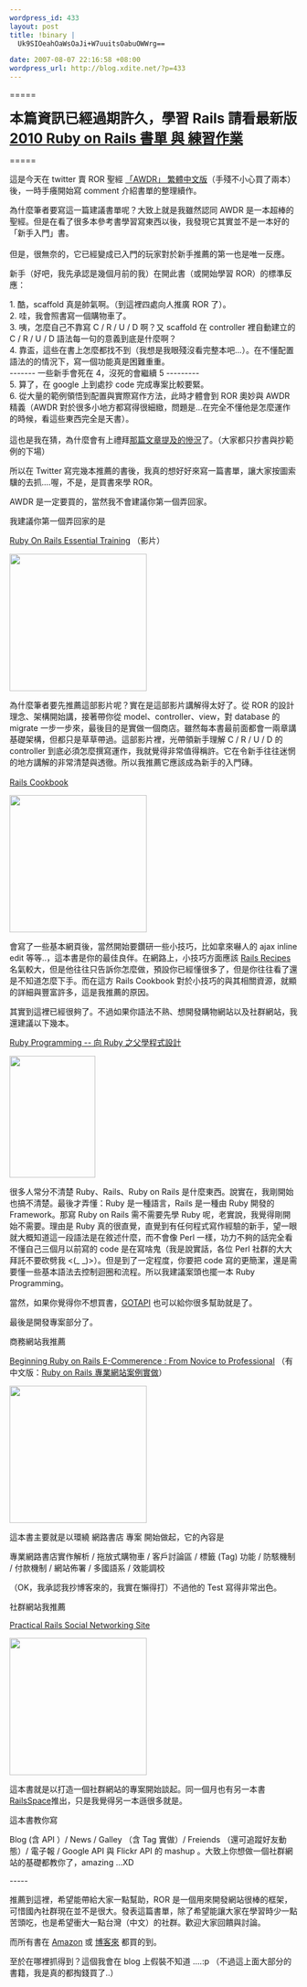 ```yaml
--- 
wordpress_id: 433
layout: post
title: !binary |
  Uk9SIOeahOaWsOaJi+W7uuitsOabuOWWrg==

date: 2007-08-07 22:16:58 +08:00
wordpress_url: http://blog.xdite.net/?p=433
---
```

=====

<big><big><big><strong>本篇資訊已經過期許久，學習 Rails 請看最新版
 <a href="http://blog.xdite.net/?p=1754">2010 Ruby on Rails 書單 與 練習作業 </a></strong></big></big></big>


=====
<p>這是今天在 twitter 賣 ROR 聖經 <a href="http://www.books.com.tw/exep/prod/booksfile.php?item=0010374225">「AWDR」 繁體中文版</a>（手殘不小心買了兩本）後，一時手癢開始寫 comment 介紹書單的整理續作。</p>
<p>為什麼筆者要寫這一篇建議書單呢？大致上就是我雖然認同 AWDR 是一本超棒的聖經。但是在看了很多本參考書學習寫東西以後，我發現它其實並不是一本好的「新手入門」書。<br/><br/>但是，很無奈的，它已經變成已入門的玩家對於新手推薦的第一也是唯一反應。</p>
<p>新手（好吧，我先承認是幾個月前的我）在開此書（或開始學習 ROR）的標準反應：</p>
<p>1. 酷，scaffold 真是帥氣啊。（到這裡四處向人推廣 ROR 了）。<br/>2. 哇，我會照書寫一個購物車了。<br/>3. 咦，怎麼自己不靠寫 C / R / U / D 啊？又 scaffold 在 controller 裡自動建立的 C / R / U / D 語法每一句的意義到底是什麼啊？<br/>4. 靠盃，這些在書上怎麼都找不到（我想是我眼殘沒看完整本吧...）。在不懂配置語法的的情況下，寫一個功能真是困難重重。<br/>------- 一些新手會死在 4，沒死的會繼續 5 ---------<br/>5. 算了，在 google 上到處抄 code 完成專案比較要緊。<br/>6. 從大量的範例領悟到配置與實際寫作方法，此時才體會到 ROR 奧妙與 AWDR 精義（AWDR 對於很多小地方都寫得很細緻，問題是...在完全不懂他是怎麼運作的時候，看這些東西完全是天書）。<br/><br/>這也是我在猜，為什麼會有上禮拜<a href="http://blog.xdite.net/?p=424">那篇文章提及的慘況</a>了。（大家都只抄書與抄範例的下場）</p>
<p>所以在 Twitter 寫完幾本推薦的書後，我真的想好好來寫一篇書單，讓大家按圖索驥的去抓....喔，不是，是買書來學 ROR。</p>
<p>AWDR 是一定要買的，當然我不會建議你第一個弄回家。</p>
<p>我建議你第一個弄回家的是</p>
<p><a href="http://movielibrary.lynda.com/html/modPage.asp?ID=324">Ruby On Rails Essential Training</a> （影片）</p>
<p><img width="240" height="240" src="http://ec1.images-amazon.com/images/I/41ZAr-k1jIL._AA240_.jpg"/></p>
<p>為什麼筆者要先推薦這部影片呢？實在是這部影片講解得太好了。從 ROR 的設計理念、架構開始講，接著帶你從 model、controller、view，對 database 的 migrate 一步一步來，最後目的是實做一個商店。雖然每本書最前面都會一兩章講基礎架構，但都只是草草帶過。這部影片裡，光帶領新手理解 C / R / U / D 的 controller 到底必須怎麼撰寫運作，我就覺得非常值得稱許。它在令新手往往迷惘的地方講解的非常清楚與透徹。所以我推薦它應該成為新手的入門磚。<br/><br/><a href="http://www.amazon.com/Rails-Cookbook-Cookbooks-OReilly-Orsini/dp/0596527314/ref=pd_bbs_sr_1/102-0877316-9412157?ie=UTF8&amp;s=books&amp;qid=1186493760&amp;sr=1-1">Rails Cookbook</a></p>
<p><img width="240" height="240" src="http://ec1.images-amazon.com/images/I/51SDqOIlE8L._AA240_.jpg"/></p>
<p>會寫了一些基本網頁後，當然開始要鑽研一些小技巧，比如拿來嚇人的 ajax inline edit 等等..，這本書是你的最佳良伴。在網路上，小技巧方面應該 <a href="http://www.amazon.com/Rails-Recipes-Pragmatic-Programmers-Fowler/dp/0977616606/ref=pd_bbs_sr_1/102-0877316-9412157?ie=UTF8&amp;s=books&amp;qid=1186493896&amp;sr=1-1">Rails Recipes</a> 名氣較大，但是他往往只告訴你怎麼做，預設你已經懂很多了，但是你往往看了還是不知道怎麼下手。而在這方 Rails Cookbook 對於小技巧的與其相關資源，就顯的詳細與豐富許多，這是我推薦的原因。</p>
<p>其實到這裡已經很夠了。不過如果你語法不熟、想開發購物網站以及社群網站，我還建議以下幾本。</p>
<p><a href="http://www.books.com.tw/exep/prod/booksfile.php?item=0010350699">Ruby Programming -- 向 Ruby 之父學程式設計</a></p>
<p><img width="150" height="213" src="http://addons.books.com.tw/G/001/9/0010350699.jpg"/></p>
<p>很多人常分不清楚 Ruby、Rails、Ruby on Rails 是什麼東西。說實在，我剛開始也搞不清楚。最後才弄懂：Ruby 是一種語言，Rails 是一種由 Ruby 開發的 Framework。那寫 Ruby on Rails 需不需要先學 Ruby 呢，老實說，我覺得剛開始不需要。理由是 Ruby 真的很直覺，直覺到有任何程式寫作經驗的新手，望一眼就大概知道這一段語法是在敘述什麼，而不會像 Perl 一樣，功力不夠的話完全看不懂自己三個月以前寫的 code 是在寫啥鬼（我是說實話，各位 Perl 社群的大大拜託不要砍劈我 &lt;(_ _)&gt;）。但是到了一定程度，你要把 code 寫的更簡潔，還是需要懂一些基本語法去控制迴圈和流程。所以我建議案頭也擺一本 Ruby Programming。</p>
<p>當然，如果你覺得你不想買書，<a href="http://www.gotapi.com/html">GOTAPI</a> 也可以給你很多幫助就是了。</p>
<p>最後是開發專案部分了。</p>
<p>商務網站我推薦</p>
<p><a href="http://www.amazon.com/Beginning-Ruby-Rails-E-Commerce-Professional/dp/1590597362/ref=pd_bbs_sr_4/102-0877316-9412157?ie=UTF8&amp;s=books&amp;qid=1186495345&amp;sr=8-4">Beginning Ruby on Rails E-Commerence : From Novice to Professional</a> （有中文版：<a href="http://www.books.com.tw/exep/prod/booksfile.php?item=0010365587">Ruby on Rails 專業網站案例實做</a>）</p>
<p><img width="240" height="240" src="http://g-ec2.images-amazon.com/images/I/51R1CJMGGGL._AA240_.jpg"/></p>
<p>這本書主要就是以環繞 網路書店 專案 開始做起，它的內容是</p>
<p>專業網路書店實作解析 / 拖放式購物車 / 客戶討論區 / 標籤 (Tag) 功能 / 防駭機制 / 付款機制 / 網站佈署 / 多國語系 / 效能調校</p>
<p>（OK，我承認我抄博客來的，我實在懶得打）不過他的 Test 寫得非常出色。</p>
<p>社群網站我推薦</p>
<p><a href="http://www.amazon.com/Practical-Rails-Social-Networking-Experts/dp/1590598415/ref=pd_bxgy_b_img_b/102-0877316-9412157">Practical Rails Social Networking Site</a></p>
<p><img width="240" height="240" src="http://ec1.images-amazon.com/images/I/51%2BKhEDtKsL._AA240_.jpg"/></p>
<p>這本書就是以打造一個社群網站的專案開始談起。同一個月也有另一本書 <a href="http://www.amazon.com/o/ASIN/0321480791/ref=s9_asin_title_3-1966_g1/102-0877316-9412157?pf_rd_m=ATVPDKIKX0DER&amp;pf_rd_s=center-2&amp;pf_rd_r=0K6Y727BGGP2HPV9GCAC&amp;pf_rd_t=101&amp;pf_rd_p=288448501&amp;pf_rd_i=507846">RailsSpace</a>推出，只是我覺得另一本遜很多就是。</p>
<p>這本書教你寫</p>
<p>Blog (含 API ）/ News / Galley （含 Tag 實做）/ Freiends （還可追蹤好友動態）/ 電子報 / Google API 與 Flickr API 的 mashup 。大致上你想做一個社群網站的基礎都教你了，amazing ...XD</p>
<p>-----</p>
<p>推薦到這裡，希望能帶給大家一點幫助，ROR 是一個用來開發網站很棒的框架，可惜國內社群現在並不是很大。發表這篇書單，除了希望能讓大家在學習時少一點苦頭吃，也是希望衝大一點台灣（中文）的社群。歡迎大家回饋與討論。</p>
<p>而所有書在 <a href="http://www.amazon.com/">Amazon</a> 或 <a href="http://www.books.com.tw/">博客來</a> 都買的到。</p>
<p>至於在哪裡抓得到？這個我會在 blog 上假裝不知道 ....:p （不過這上面大部分的書籍，我是真的都掏錢買了..）</p>
